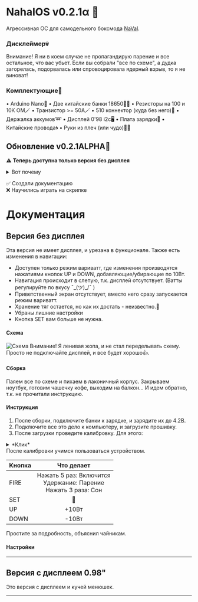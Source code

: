 # NahalOS v0.2.1α 💢

Агрессивная ОС для самодельного боксмода [NaVal](https://github.com/users/ruthenium-44/projects/4).

### Дисклеймер💀

Внимание!
Я ни в коем случае не пропагандирую парение и все остальное, что вас убьет. Если вы собрали "все по схеме", а дудка загорелась, подорвалась или спровоцировала ядерный взрыв, то я не виноват!

### Комплектующие🔌

• Arduino Nano👾
• Две китайские банки 18650🔋🔋
• Резисторы на 100 и 10К ОМ🪄
• Транзистор >= 50А🪄
• 510 коннектор (куда без него)💨
• Держалка аккумов➿
• Дисплей 0'98 i2c🖥
• Плата зарядки🔌
• Китайские провода🌀
• Руки из плеч (или чудо)🤷‍♂️

## Обновление v0.2.1ALPHA🔄

⚠️ **Теперь доступна только версия без дисплея**

<details><summary>Вот почему</summary>
Версия с дисплеем работала мягко говоря так себе, а твёрдо говоря не работала. Вторая причина: я уничтожил дисплей. Для вас это
хорошая новость, будет версия и на этот, и на большой цветной tft)</details>

✅ Создали документацию<br>
❌ Научились играть на скрипке

# Документация

## Версия без дисплея

Эта версия не имеет дисплея, и урезана в функционале.
Также есть изменения в навигации:

- Доступен только режим вариватт, где изменения производятся нажатиями кнопок UP и DOWN,
  добавляющие/убирающие по 10Вт.
- Навигация происходит в слепую, т.к. дисплей отсутствует. (Ватты регулируйте по вкусу ¯\_(ツ)\_/¯ )
- Приветственный экран отсутствует, вместо него сразу запускается режим вариватт.
- Хранение тяг остается, но как их достать - неизвестно.🤷‍
- Убраны лишние настройки
- Кнопка SET вам больше не нужна.

#### Схема

![Схема](https://alexgyver.ru/wp-content/uploads/2021/03/scheme2-1536x864.jpg)
Внимание! Я ленивая жопа, и не стал переделывать схему. Просто не подключайте дисплей, и все будет хорошо👍.

#### Сборка

Паяем все по схеме и пихаем в лаконичный корпус. Закрываем ноутбук, готовим чашечку кофе,
выходим на балкон... И идем обратно, т.к. не прочитали инструкцию.

#### Инструкция

1. После сборки, подключите банки к зарядке, и зарядите их до 4.2В.
2. Подключите все это дело к компьютеру, и загрузите прошивку.
3. После загрузки проведите калибровку. Для этого:
<details><summary>*Клик*</summary>

4. Подготовить вольтметр
5. Убедиться, что #define initial_calibration 1 стоит единичка (16 строка кода прошивки)
6. Нажать “Загрузить”, дождаться появления надписи “Загрузка завершена”
7. Открыть монитор порта (правый верхний угол, иконка лупы), дождаться появления строки с real vcc
8. Измерить напряжение на пинах 5V и GND
9. Ввести напряжение в порт В МИЛЛИВОЛЬТАХ. Т.е. если вольтметр показывает 4.67, то ввести 4670.
10. Нажать кнопку “Отправить” или нажать Enter на клавиатуре
11. Дождаться строку с результатом расчёта константы
12. Вернуться к 16 строке прошивки, изменить #define initial_calibration 0
13. Снова загрузить прошивку в Arduino
</details>
После калибровки учимся пользоваться устройством.

| Кнопка |                              Что делает                               |
| ------ | :-------------------------------------------------------------------: |
| FIRE   | Нажать 5 раз: Включится<br/>Удержание: Парение<br/>Нажать 3 раза: Сон |
| SET    |                                  🤷‍                                  |
| UP     |                                 +10Вт                                 |
| DOWN   |                                 -10Вт                                 |

Простите за подробность, объяснил чайникам.

#### Настройки

---

## Версия с дисплеем 0.98"

Это версия с дисплеем и кучей менюшек.

---
